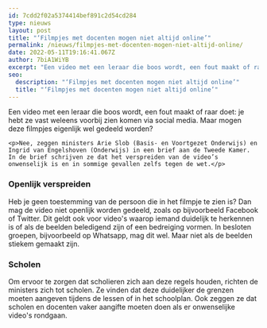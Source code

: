 ```yaml
---
id: 7cdd2f02a5374414bef891c2d54cd284
type: nieuws
layout: post
title: "‘Filmpjes met docenten mogen niet altijd online’"
permalink: /nieuws/filmpjes-met-docenten-mogen-niet-altijd-online/
date: 2022-05-11T19:16:41.067Z
author: 7biA1WiYB
excerpt: "Een video met een leraar die boos wordt, een fout maakt of raar doet: je hebt ze vast weleens voorbij zien komen via social media. Maar mogen deze filmpjes eigenlijk wel gedeeld worden?   "
seo:
  description: "‘Filmpjes met docenten mogen niet altijd online’"
  title: "‘Filmpjes met docenten mogen niet altijd online’"
---
```

Een video met een leraar die boos wordt, een fout maakt of raar doet: je hebt ze vast weleens voorbij zien komen via social media. Maar mogen deze filmpjes eigenlijk wel gedeeld worden?   

    <p>Nee, zeggen ministers Arie Slob (Basis- en Voortgezet Onderwijs) en Ingrid van Engelshoven (Onderwijs) in een brief aan de Tweede Kamer. In de brief schrijven ze dat het verspreiden van de video’s onwenselijk is en in sommige gevallen zelfs tegen de wet.</p>
<h3>Openlijk verspreiden</h3>
<p>Heb je geen toestemming van de persoon die in het filmpje te zien is? Dan mag de video niet openlijk worden gedeeld, zoals op bijvoorbeeld Facebook of Twitter. Dit geldt ook voor video's waarop iemand duidelijk te herkennen is of als de beelden beledigend zijn of een bedreiging vormen. In besloten groepen, bijvoorbeeld op Whatsapp, mag dit wel. Maar niet als de beelden stiekem gemaakt zijn.</p>
<h3>Scholen</h3>
<p>Om ervoor te zorgen dat scholieren zich aan deze regels houden, richten de ministers zich tot scholen. Ze vinden dat deze duidelijker de grenzen moeten aangeven tijdens de lessen of in het schoolplan. Ook zeggen ze dat scholen en docenten vaker aangifte moeten doen als er onwenselijke video's rondgaan.</p>  
